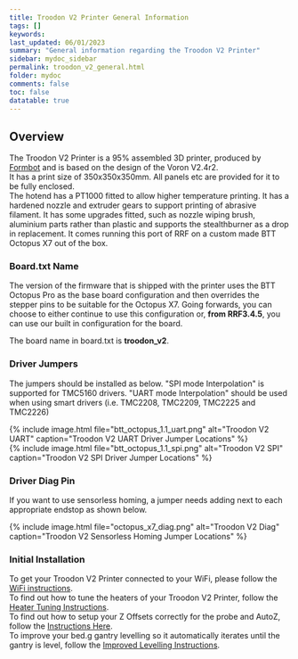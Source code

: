 ```yaml
---
title: Troodon V2 Printer General Information
tags: []
keywords: 
last_updated: 06/01/2023
summary: "General information regarding the Troodon V2 Printer"
sidebar: mydoc_sidebar
permalink: troodon_v2_general.html
folder: mydoc
comments: false
toc: false
datatable: true
---
```


## Overview

The Troodon V2 Printer is a 95% assembled 3D printer, produced by [Formbot](https://www.formbot3d.com/products/troodon-20-pre-assembled-fully-enclosed-corexy-3d-printer) and is based on the design of the Voron V2.4r2.  
It has a print size of 350x350x350mm. All panels etc are provided for it to be fully enclosed.  
The hotend has a PT1000 fitted to allow higher temperature printing. It has a hardened nozzle and extruder gears to support printing of abrasive filament.
It has some upgrades fitted, such as nozzle wiping brush, aluminium parts rather than plastic and supports the stealthburner as a drop in replacement.
It comes running this port of RRF on a custom made BTT Octopus X7 out of the box.

### Board.txt Name

The version of the firmware that is shipped with the printer uses the BTT Octopus Pro as the base board configuration and then overrides the stepper pins to be suitable for the Octopus X7. Going forwards, you can choose to either continue to use this configuration or, **from RRF3.4.5**, you can use our built in configuration for the board. 

The board name in board.txt is **troodon_v2**.

### Driver Jumpers

The jumpers should be installed as below. "SPI mode Interpolation" is supported for TMC5160 drivers. "UART mode Interpolation" should be used when using smart drivers (i.e. TMC2208, TMC2209, TMC2225 and TMC2226)

{% include image.html file="btt_octopus_1.1_uart.png" alt="Troodon V2 UART" caption="Troodon V2 UART Driver Jumper Locations" %}  
{% include image.html file="btt_octopus_1.1_spi.png" alt="Troodon V2 SPI" caption="Troodon V2 SPI Driver Jumper Locations" %}  

### Driver Diag Pin

If you want to use sensorless homing, a jumper needs adding next to each appropriate endstop as shown below.

{% include image.html file="octopus_x7_diag.png" alt="Troodon V2 Diag" caption="Troodon V2 Sensorless Homing Jumper Locations" %}

### Initial Installation

To get your Troodon V2 Printer connected to your WiFi, please follow the [WiFi instructions](troodon_v2_connected_wifi_esp32.html).  
To find out how to tune the heaters of your Troodon V2 Printer, follow the [Heater Tuning Instructions](troodon_v2_heater_tuning.html).  
To find out how to setup your Z Offsets correctly for the probe and AutoZ, follow the [Instructions Here](troodon_v2_zoffsets.html).  
To improve your bed.g gantry levelling so it automatically iterates until the gantry is level, follow the [Improved Levelling Instructions](troodon_v2_improved_bed.html).  
